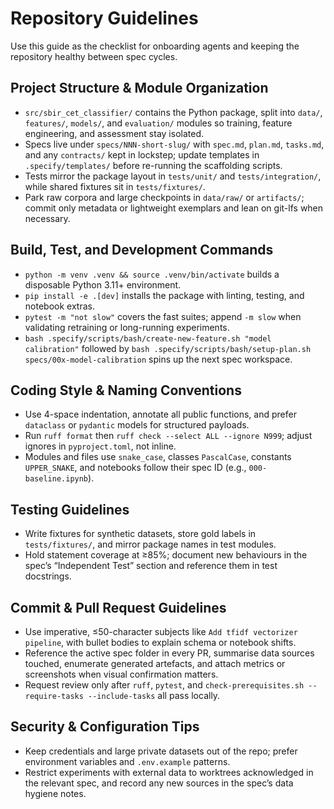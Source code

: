 # Repository Guidelines

Use this guide as the checklist for onboarding agents and keeping the repository healthy between spec cycles.

## Project Structure & Module Organization
- `src/sbir_cet_classifier/` contains the Python package, split into `data/`, `features/`, `models/`, and `evaluation/` modules so training, feature engineering, and assessment stay isolated.
- Specs live under `specs/NNN-short-slug/` with `spec.md`, `plan.md`, `tasks.md`, and any `contracts/` kept in lockstep; update templates in `.specify/templates/` before re-running the scaffolding scripts.
- Tests mirror the package layout in `tests/unit/` and `tests/integration/`, while shared fixtures sit in `tests/fixtures/`.
- Park raw corpora and large checkpoints in `data/raw/` or `artifacts/`; commit only metadata or lightweight exemplars and lean on git-lfs when necessary.

## Build, Test, and Development Commands
- `python -m venv .venv && source .venv/bin/activate` builds a disposable Python 3.11+ environment.
- `pip install -e .[dev]` installs the package with linting, testing, and notebook extras.
- `pytest -m "not slow"` covers the fast suites; append `-m slow` when validating retraining or long-running experiments.
- `bash .specify/scripts/bash/create-new-feature.sh "model calibration"` followed by `bash .specify/scripts/bash/setup-plan.sh specs/00x-model-calibration` spins up the next spec workspace.

## Coding Style & Naming Conventions
- Use 4-space indentation, annotate all public functions, and prefer `dataclass` or `pydantic` models for structured payloads.
- Run `ruff format` then `ruff check --select ALL --ignore N999`; adjust ignores in `pyproject.toml`, not inline.
- Modules and files use `snake_case`, classes `PascalCase`, constants `UPPER_SNAKE`, and notebooks follow their spec ID (e.g., `000-baseline.ipynb`).

## Testing Guidelines
- Write fixtures for synthetic datasets, store gold labels in `tests/fixtures/`, and mirror package names in test modules.
- Hold statement coverage at ≥85%; document new behaviours in the spec’s “Independent Test” section and reference them in test docstrings.

## Commit & Pull Request Guidelines
- Use imperative, ≤50-character subjects like `Add tfidf vectorizer pipeline`, with bullet bodies to explain schema or notebook shifts.
- Reference the active spec folder in every PR, summarise data sources touched, enumerate generated artefacts, and attach metrics or screenshots when visual confirmation matters.
- Request review only after `ruff`, `pytest`, and `check-prerequisites.sh --require-tasks --include-tasks` all pass locally.

## Security & Configuration Tips
- Keep credentials and large private datasets out of the repo; prefer environment variables and `.env.example` patterns.
- Restrict experiments with external data to worktrees acknowledged in the relevant spec, and record any new sources in the spec’s data hygiene notes.
